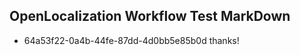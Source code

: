 ## OpenLocalization Workflow Test MarkDown
* 64a53f22-0a4b-44fe-87dd-4d0bb5e85b0d thanks!

<!--HONumber=Aug16_HO1-->


